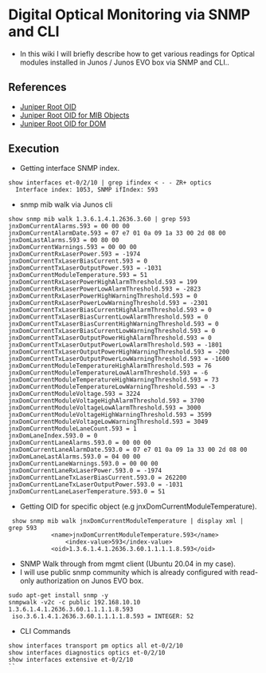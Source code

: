 # Digital Optical Monitoring via SNMP and CLI
* In this wiki I will briefly describe how to get various readings for Optical modules installed in Junos / Junos EVO box via SNMP and CLI..
## References

* [Juniper Root OID](https://oidref.com/1.3.6.1.4.1.2636)
* [Juniper Root OID for MIB Objects](https://oidref.com/1.3.6.1.4.1.2636.3)
* [Juniper Root OID for DOM](https://oidref.com/1.3.6.1.4.1.2636.3.60)

## Execution
* Getting interface SNMP index.
```
show interfaces et-0/2/10 | grep ifindex < - - ZR+ optics             
  Interface index: 1053, SNMP ifIndex: 593
```
* snmp mib walk via Junos cli
```
show snmp mib walk 1.3.6.1.4.1.2636.3.60 | grep 593
jnxDomCurrentAlarms.593 = 00 00 00
jnxDomCurrentAlarmDate.593 = 07 e7 01 0a 09 1a 33 00 2d 08 00
jnxDomLastAlarms.593 = 00 80 00
jnxDomCurrentWarnings.593 = 00 00 00
jnxDomCurrentRxLaserPower.593 = -1974
jnxDomCurrentTxLaserBiasCurrent.593 = 0
jnxDomCurrentTxLaserOutputPower.593 = -1031
jnxDomCurrentModuleTemperature.593 = 51
jnxDomCurrentRxLaserPowerHighAlarmThreshold.593 = 199
jnxDomCurrentRxLaserPowerLowAlarmThreshold.593 = -2823
jnxDomCurrentRxLaserPowerHighWarningThreshold.593 = 0
jnxDomCurrentRxLaserPowerLowWarningThreshold.593 = -2301
jnxDomCurrentTxLaserBiasCurrentHighAlarmThreshold.593 = 0
jnxDomCurrentTxLaserBiasCurrentLowAlarmThreshold.593 = 0
jnxDomCurrentTxLaserBiasCurrentHighWarningThreshold.593 = 0
jnxDomCurrentTxLaserBiasCurrentLowWarningThreshold.593 = 0
jnxDomCurrentTxLaserOutputPowerHighAlarmThreshold.593 = 0
jnxDomCurrentTxLaserOutputPowerLowAlarmThreshold.593 = -1801
jnxDomCurrentTxLaserOutputPowerHighWarningThreshold.593 = -200
jnxDomCurrentTxLaserOutputPowerLowWarningThreshold.593 = -1600
jnxDomCurrentModuleTemperatureHighAlarmThreshold.593 = 76
jnxDomCurrentModuleTemperatureLowAlarmThreshold.593 = -6
jnxDomCurrentModuleTemperatureHighWarningThreshold.593 = 73
jnxDomCurrentModuleTemperatureLowWarningThreshold.593 = -3
jnxDomCurrentModuleVoltage.593 = 3224
jnxDomCurrentModuleVoltageHighAlarmThreshold.593 = 3700
jnxDomCurrentModuleVoltageLowAlarmThreshold.593 = 3000
jnxDomCurrentModuleVoltageHighWarningThreshold.593 = 3599
jnxDomCurrentModuleVoltageLowWarningThreshold.593 = 3049
jnxDomCurrentModuleLaneCount.593 = 1
jnxDomLaneIndex.593.0 = 0
jnxDomCurrentLaneAlarms.593.0 = 00 00 00
jnxDomCurrentLaneAlarmDate.593.0 = 07 e7 01 0a 09 1a 33 00 2d 08 00
jnxDomLaneLastAlarms.593.0 = 04 00 00
jnxDomCurrentLaneWarnings.593.0 = 00 00 00
jnxDomCurrentLaneRxLaserPower.593.0 = -1974
jnxDomCurrentLaneTxLaserBiasCurrent.593.0 = 262200
jnxDomCurrentLaneTxLaserOutputPower.593.0 = -1031
jnxDomCurrentLaneLaserTemperature.593.0 = 51
```
* Getting OID for specific object (e.g jnxDomCurrentModuleTemperature).
```
 show snmp mib walk jnxDomCurrentModuleTemperature | display xml | grep 593
            <name>jnxDomCurrentModuleTemperature.593</name>
                <index-value>593</index-value>
            <oid>1.3.6.1.4.1.2636.3.60.1.1.1.1.8.593</oid>
```
* SNMP Walk through from mgmt client (Ubuntu 20.04 in my case).
* I will use public snmp community which is already configured with read-only authorization on Junos EVO box.
```
sudo apt-get install snmp -y
snmpwalk -v2c -c public 192.168.10.10 1.3.6.1.4.1.2636.3.60.1.1.1.1.8.593
 iso.3.6.1.4.1.2636.3.60.1.1.1.1.8.593 = INTEGER: 52
```
* CLI Commands

```
show interfaces transport pm optics all et-0/2/10
show interfaces diagnostics optics et-0/2/10
show interfaces extensive et-0/2/10
``
